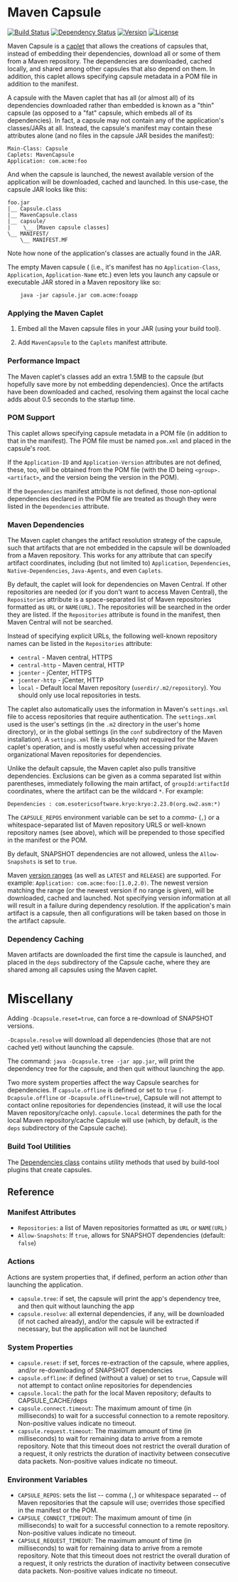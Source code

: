 # Maven Capsule
[![Build Status](https://travis-ci.org/puniverse/capsule-maven.svg)](https://travis-ci.org/puniverse/capsule-maven) [![Dependency Status](https://www.versioneye.com/user/projects/54fa8f404f3108b7d2000407/badge.svg?style=flat)](https://www.versioneye.com/user/projects/54fa8f404f3108b7d2000407) [![Version](https://img.shields.io/maven-central/v/co.paralleluniverse/capsule-maven.svg?style=flat)](https://github.com/puniverse/capsule-maven/releases) [![License](http://img.shields.io/badge/license-EPL-blue.svg?style=flat)](https://www.eclipse.org/legal/epl-v10.html)

Maven Capsule is a [caplet](https://github.com/puniverse/capsule) that allows the creations of capsules that, instead of embedding their dependencies, download all or some of them from a Maven repository. The dependencies are downloaded, cached locally, and shared among other capsules that also depend on them. In addition, this caplet allows specifying capsule metadata in a POM file in addition to the manifest.

A capsule with the Maven caplet that has all (or almost all) of its dependencies downloaded rather than embedded is known as a "thin" capsule (as opposed to a "fat" capsule, which embeds all of its dependencies). In fact, a capsule may not contain any of the application's classes/JARs at all. Instead, the capsule's manifest may contain these attributes alone (and no files in the capsule JAR besides the manifest):

    Main-Class: Capsule
    Caplets: MavenCapsule
    Application: com.acme:foo

And when the capsule is launched, the newest available version of the application will be downloaded, cached and launched. In this use-case, the capsule JAR looks like this:

    foo.jar
    |__ Capsule.class
    |__ MavenCapsule.class
    |__ capsule/
    |    \__ [Maven capsule classes]
    \__ MANIFEST/
        \__ MANIFEST.MF

Note how none of the application's classes are actually found in the JAR.

The empty Maven capsule ( (i.e., it's manifest has no `Application-Class`, `Application`, `Application-Name` etc.) even lets you launch any capsule or executable JAR stored in a Maven repository like so:

        java -jar capsule.jar com.acme:fooapp

### Applying the Maven Caplet

1. Embed all the Maven capsule files in your JAR (using your build tool).

2. Add `MavenCapsule` to the `Caplets` manifest attribute.

### Performance Impact

The Maven caplet's classes add an extra 1.5MB to the capsule (but hopefully save more by not embedding dependencies). Once the artifacts have been downloaded and cached, resolving them against the local cache adds about 0.5 seconds to the startup time.


### POM Support

This caplet allows specifying capsule metadata in a POM file (in addition to that in the manifest). The POM file must be named `pom.xml` and placed in the capsule's root.

If the `Application-ID` and `Application-Version` attributes are not defined, these, too, will be obtained from the POM file (with the ID being `<group>.<artifact>`, and the version being the version in the POM).

If the `Dependencies` manifest attribute is not defined, those non-optional dependencies declared in the POM file are treated as though they were listed in the `Dependencies` attribute.

### Maven Dependencies

The Maven caplet changes the artifact resolution strategy of the capsule, such that artifacts that are not embedded in the capsule will be downloaded from a Maven repository. This works for any attribute that can specify artifact coordinates, including (but not limited to) `Application`, `Dependencies`, `Native-Dependencies`, `Java-Agents`, and even `Caplets`.

By default, the caplet will look for dependencies on Maven Central. If other repositories are needed (or if you don't want to access Maven Central), the `Repositories` attribute is a space-separated list of Maven repositories formatted as `URL` or `NAME(URL)`. The repositories will be searched in the order they are listed. If the `Repositories` attribute is found in the manifest, then Maven Central will not be searched.

Instead of specifying explicit URLs, the following well-known repository names can be listed in the `Repositories` attribute:

* `central` - Maven central, HTTPS
* `central-http` - Maven central, HTTP
* `jcenter` - jCenter, HTTPS
* `jcenter-http` - jCenter, HTTP
* `local` - Default local Maven repository (`userdir/.m2/repository`). You should only use local repositories in tests.

The caplet also automatically uses the information in Maven's `settings.xml` file to access repositories that require authentication. The `settings.xml` used is the user's settings (in the `.m2` directory in the user's home directory), or in the global settings (in the `conf` subdirectory of the Maven installation). A `settings.xml` file is absolutely not required for the Maven caplet's operation, and is mostly useful when accessing private organizational Maven repositories for dependencies.

Unlike the default capsule, the Maven caplet also pulls transitive dependencies. Exclusions can be given as a comma separated list within parentheses, immediately following the main artifact, of `groupId:artifactId` coordinates, where the artifact can be the wildcard `*`. For example:

    Dependencies : com.esotericsoftware.kryo:kryo:2.23.0(org.ow2.asm:*)

The `CAPSULE_REPOS` environment variable can be set to a *comma-* (`,`) or a whitespace-separated list of Maven repository URLS or well-known repository names (see above), which will be prepended to those specified in the manifest or the POM.

By default, SNAPSHOT dependencies are not allowed, unless the `Allow-Snapshots` is set to `true`.

Maven [version ranges](http://maven.apache.org/enforcer/enforcer-rules/versionRanges.html) (as well as `LATEST` and `RELEASE`) are supported. For example: `Application: com.acme:foo:[1.0,2.0)`. The newest version matching the range (or the newest version if no range is given), will be downloaded, cached and launched. Not specifying version information at all will result in a failure during dependency resolution. If the application's main artifact is a capsule, then all configurations will be taken based on those in the artifact capsule.

### Dependency Caching

Maven artifacts are downloaded the first time the capsule is launched, and placed in the `deps` subdirectory of the Capsule cache, where they are shared among all capsules using the Maven caplet.

# Miscellany

Adding `-Dcapsule.reset=true`, can force a re-download of SNAPSHOT versions.

`-Dcapsule.resolve` will download all dependencies (those that are not cached yet) without launching the capsule.

The command: `java -Dcapsule.tree -jar app.jar`, will print the dependency tree for the capsule, and then quit without launching the app.

Two more system properties affect the way Capsule searches for dependencies. If `capsule.offline` is defined or set to `true` (`-Dcapsule.offline` or `-Dcapsule.offline=true`), Capsule will not attempt to contact online repositories for dependencies (instead, it will use the local Maven repository/cache only). `capsule.local` determines the path for the local Maven repository/cache Capsule will use (which, by default, is the `deps` subdirectory of the Capsule cache).

### Build Tool Utilities

The [Dependencies class](https://github.com/puniverse/capsule-maven/blob/master/src/main/java/capsule/Dependencies.java) contains utility methods that used by build-tool plugins that create capsules.

## Reference

### Manifest Attributes

* `Repositories`: a list of Maven repositories formatted as `URL` or `NAME(URL)`
* `Allow-Snapshots`: If `true`, allows for SNAPSHOT dependencies (default: `false`)

### Actions

Actions are system properties that, if defined, perform an action *other* than launching the application.

* `capsule.tree`: if set, the capsule will print the app's dependency tree, and then quit without launching the app
* `capsule.resolve`: all external dependencies, if any, will be downloaded (if not cached already), and/or the capsule will be extracted if necessary, but the application will not be launched

### System Properties

* `capsule.reset`: if set, forces re-extraction of the capsule, where applies, and/or re-downloading of SNAPSHOT dependencies
* `capsule.offline`: if defined (without a value) or set to `true`, Capsule will not attempt to contact online repositories for dependencies
* `capsule.local`: the path for the local Maven repository; defaults to CAPSULE_CACHE/deps
* `capsule.connect.timeout`: The maximum amount of time (in milliseconds) to wait for a successful connection to a remote repository. Non-positive values indicate no timeout.
* `capsule.request.timeout`: The maximum amount of time (in milliseconds) to wait for remaining data to arrive from a remote repository. Note that this timeout does not restrict the overall duration of a request, it only restricts the duration of inactivity between consecutive data packets. Non-positive values indicate no timeout.


### Environment Variables

* `CAPSULE_REPOS`: sets the list -- comma (`,`) or whitespace separated -- of Maven repositories that the capsule will use; overrides those specified in the manifest or the POM.
* `CAPSULE_CONNECT_TIMEOUT`: The maximum amount of time (in milliseconds) to wait for a successful connection to a remote repository. Non-positive values indicate no timeout.
* `CAPSULE_REQUEST_TIMEOUT`: The maximum amount of time (in milliseconds) to wait for remaining data to arrive from a remote repository. Note that this timeout does not restrict the overall duration of a request, it only restricts the duration of inactivity between consecutive data packets. Non-positive values indicate no timeout.
